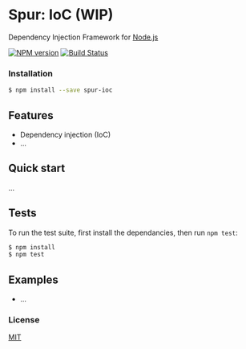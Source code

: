 # Spur: IoC (WIP)

Dependency Injection Framework for [Node.js](http://nodejs.org/)

[![NPM version](https://badge.fury.io/js/spur-ioc.png)](http://badge.fury.io/js/spur-ioc)
[![Build Status](https://travis-ci.org/SpurFramework/spur-ioc.png?branch=master)](https://travis-ci.org/SpurFramework/spur-ioc)

### Installation

```bash
$ npm install --save spur-ioc
```

## Features

  * Dependency injection (IoC)
  * ...

## Quick start

...

## Tests

To run the test suite, first install the dependancies, then run `npm test`:

```bash
$ npm install
$ npm test
```

## Examples

  * ...

### License

[MIT](LICENSE)
